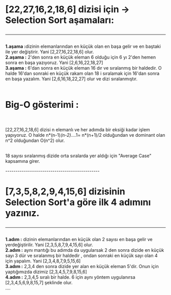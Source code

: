 
<h1>[22,27,16,2,18,6] dizisi için -> Selection Sort aşamaları:<hr></h1>

<b>1.aşama :</b>dizinin elemanlarından en küçük olan en başa gelir ve en baştaki ile yer değiştirir. Yani [2,27,16,22,18,6] olur.<br>
<b>2.aşama :</b> 2'den sonra en küçük eleman 6 olduğu için 6 yı 2'den hemen sonra en başa yazıyoruz. Yani [2,6,16,22,18,27]<br>
<b>3.aşama :</b> 6'dan sonra en küçük eleman 16 dır ve sıralanmış bir haldedir. O halde 16'dan sonraki en küçük rakam olan 18 i sıralamak için 16'dan sonra en başa yazalım. Yani [2,6,16,18,22,27] olur ve dizi sıralanmıştır. <br>
<br>

<h1>Big-O gösterimi :<br><br></h1>

 [22,27,16,2,18,6] dizisi n elemanlı ve her adımda bir eksiği kadar işlem yapıyoruz. O halde n*(n-1)*(n-2)*....1= n*(n+1)/2 olduğundan ve dominant olan n^2 olduğundan O(n^2) olur. <br>
<br>

 18 sayısı sıralanmış dizide orta sıralarda yer aldığı için "Average Case" kapsamına girer.<br>

 ----------------------------------------------<br>

 <h1>[7,3,5,8,2,9,4,15,6] dizisinin Selection Sort'a göre ilk 4 adımını yazınız.<br><hr></h1>

 <b>1.adım :</b> dizinin elemanlarından en küçük olan 2 sayısı en başa gelir ve yerdeğiştirilir. Yani [2,3,5,8,7,9,4,15,6] olur.<br>
 <b>2.adım :</b> aynı mantığı bu adımda da uygularsak 2 den sonra dizide en küçük sayı 3 dür ve sıralanmış bir haldedir , ondan sonraki en küçük sayı olan 4 için yapalım. Yani [2,3,4,8,7,9,5,15,6]<br>
 <b>3.adım :</b> 2,3,4 den sonra dizide yer alan en küçük eleman 5'dir. Onun için yaptığımızda dizimiz [2,3,4,5,7,9,8,15,6]<br>
 <b>4.adım :</b> 2,3,4,5 sıralı bir halde. 6 için aynı yöntem uygulanırsa [2,3,4,5,6,9,8,15,7] şeklinde olur. <br>
 .... 
 
